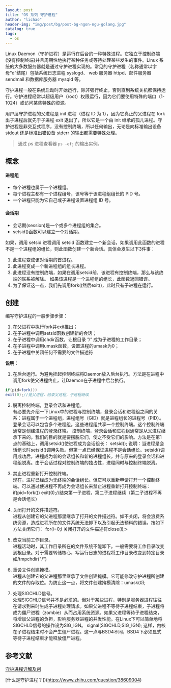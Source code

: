 ```yaml
---
layout: post
title: "OS 系列 守护进程"
author: "lichao"
header-img: "img/post/bg/post-bg-ngon-ngu-golang.jpg"
catalog: true
tags:
  - os
---
```



Linux Daemon（守护进程）是运行在后台的一种特殊进程。它独立于控制终端(没有控制终端)并且周期性地执行某种任务或等待处理某些发生的事件。Linux 系统的大多数服务器就是通过守护进程实现的。常见的守护进程（名称通常以字母“d”结尾）包括系统日志进程 syslogd、 web 服务器 httpd、邮件服务器 sendmail 和数据库服务器 mysqld 等。

守护进程一般在系统启动时开始运行，除非强行终止，否则直到系统关机都保持运行。守护进程经常以超级用户（root）权限运行，因为它们要使用特殊的端口（1-1024）或访问某些特殊的资源。

用户层守护进程的父进程是 init 进程（进程 ID 为 1），因为它真正的父进程在 fork 出子进程后就先于子进程 exit 退出了，所以它是一个由 init 继承的孤儿进程。守护进程是非交互式程序，没有控制终端，所以任何输出，无论是向标准输出设备 stdout 还是标准出错设备 stderr 的输出都需要特殊处理。

> 通过 ps 进程查看器 ```ps -efj``` 的输出实例。

## 概念
#### 进程组
* 每个进程也属于一个进程组。
* 每个进程主都有一个进程组号，该号等于该进程组组长的 PID 号。
* 一个进程只能为它自己或子进程设置进程组 ID 号。

#### 会话期
* 会话期(session)是一个或多个进程组的集合。
* setsid()函数可以建立一个对话期。

如果，调用 setsid 进程调用 setsid 函数建立一个新会话，如果调用此函数的进程不是一个进程组的组长，则此函数创建一个新会话。具体会发生以下3件事：
1. 此进程变成该对话期的首进程。
2. 此进程变成一个新进程组的组长进程。
3. 此进程没有控制终端，如果在调用setsid前，该进程有控制终端，那么与该终端的联系被解除。 如果该进程是一个进程组的组长，此函数返回错误。
4. 为了保证这一点，我们先调用fork()然后exit()，此时只有子进程在运行。

## 创建
编写守护进程的一般步骤步骤：
1. 在父进程中执行fork并exit推出；
2. 在子进程中调用setsid函数创建新的会话；
3. 在子进程中调用chdir函数，让根目录 ”/” 成为子进程的工作目录；
4. 在子进程中调用umask函数，设置进程的umask为0；
5. 在子进程中关闭任何不需要的文件描述符

**说明**：
1. 在后台运行。为避免挂起控制终端将Daemon放入后台执行。方法是在进程中调用fork使父进程终止，让Daemon在子进程中后台执行。
```java
if(pid=fork())
exit(0);//是父进程，结束父进程，子进程继续
```

2. 脱离控制终端，登录会话和进程组。        
有必要先介绍一下Linux中的进程与控制终端，登录会话和进程组之间的关系：进程属于一个进程组，进程组号（GID）就是进程组长的进程号（PID）。登录会话可以包含多个进程组。这些进程组共享一个控制终端。这个控制终端通常是创建进程的登录终端。
控制终端，登录会话和进程组通常是从父进程继承下来的。我们的目的就是要摆脱它们，使之不受它们的影响。方法是在第1点的基础上，调用setsid()使进程成为会话组长：
setsid();
说明：当进程是会话组长时setsid()调用失败。但第一点已经保证进程不是会话组长。setsid()调用成功后，进程成为新的会话组长和新的进程组长，并与原来的登录会话和进程组脱离。由于会话过程对控制终端的独占性，进程同时与控制终端脱离。

3. 禁止进程重新打开控制终端。        
现在，进程已经成为无终端的会话组长。但它可以重新申请打开一个控制终端。可以通过使进程不再成为会话组长来禁止进程重新打开控制终端：
if(pid=fork())
exit(0);//结束第一子进程，第二子进程继续（第二子进程不再是会话组长）

4. 关闭打开的文件描述符。           
进程从创建它的父进程那里继承了打开的文件描述符。如不关闭，将会浪费系统资源，造成进程所在的文件系统无法卸下以及引起无法预料的错误。按如下方法关闭它们：
for(i=0;i 关闭打开的文件描述符close(i);>

5. 改变当前工作目录。        
进程活动时，其工作目录所在的文件系统不能卸下。一般需要将工作目录改变到根目录。对于需要转储核心，写运行日志的进程将工作目录改变到特定目录如/tmpchdir("/")

6. 重设文件创建掩模。        
进程从创建它的父进程那里继承了文件创建掩模。它可能修改守护进程所创建的文件的存取位。为防止这一点，将文件创建掩模清除：umask(0);

7. 处理SIGCHLD信号。        
处理SIGCHLD信号并不是必须的。但对于某些进程，特别是服务器进程往往在请求到来时生成子进程处理请求。如果父进程不等待子进程结束，子进程将成为僵尸进程（zombie）从而占用系统资源。如果父进程等待子进程结束，将增加父进程的负担，影响服务器进程的并发性能。在Linux下可以简单地将SIGCHLD信号的操作设为SIG_IGN。
signal(SIGCHLD,SIG_IGN);
这样，内核在子进程结束时不会产生僵尸进程。这一点与BSD4不同，BSD4下必须显式等待子进程结束才能释放僵尸进程。


## 参考文献
[守护进程详解及创](https://www.cnblogs.com/mickole/p/3188321.html)

[什么是守护进程？])(https://www.zhihu.com/question/38609004)